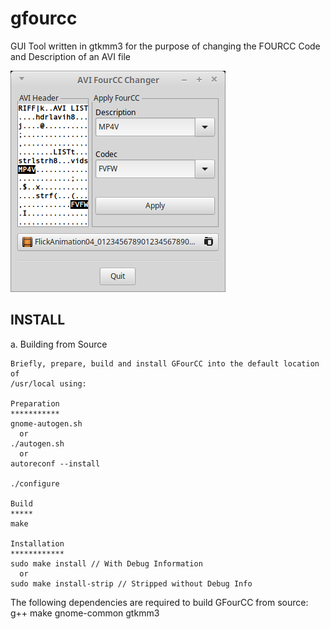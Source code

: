 # gfourcc
GUI Tool written in gtkmm3 for the purpose of changing the FOURCC Code and Description of an AVI file

![GFourCC Utility](/screenshots/gfourcc_scrn.png?raw=true "GFourCC Utility")

INSTALL
-------
a. Building from Source

    Briefly, prepare, build and install GFourCC into the default location of
    /usr/local using:
    
    Preparation
    ***********    
    gnome-autogen.sh
      or
    ./autogen.sh
      or
    autoreconf --install
        
    ./configure
    
    Build
    *****
    make
 
    Installation
    ************
    sudo make install // With Debug Information
      or
    sudo make install-strip // Stripped without Debug Info
      
   The following dependencies are required to build GFourCC from source:
      g++
      make
      gnome-common
      gtkmm3


    

